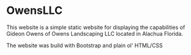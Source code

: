 # OwensLLC

This website is a simple static website for displaying the capabilities of Gideon Owens of Owens Landscaping LLC located in Alachua Florida. 

The website was build with Bootstrap and plain ol' HTML/CSS
